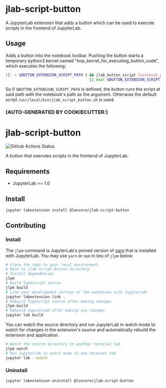 # jlab-script-button

A JupyterLab extension that adds a button which can be used to execute scripts in the frontend of JupyterLab.

## Usage

Adds a button into the notebook toolbar. Pushing the button starts a temporary python3 kernel named "tmp\_kernel\_for\_executing\_button\_code", which executes the following:

```bash
![ -z $BUTTON_EXTENSION_SCRIPT_PATH ] && jlab_button_script [notebook_path] \ 
                                      || eval $BUTTON_EXTENSION_SCRIPT_PATH [notebook_path]
```
So if ```$BUTTON_EXTENSION_SCRIPT_PATH``` is defined, the button runs the script at said path with the notebook's path as the argument. Otherwise the default script ```/usr/local/bin/jlab_script_button.sh``` is used.


### (AUTO-GENERATED BY COOKIECUTTER:)

# jlab-script-button

![Github Actions Status](https://github.com/my_name/myextension/workflows/Build/badge.svg)

A button that executes scripts in the frontend of JupyterLab.


## Requirements

* JupyterLab >= 1.0

## Install

```bash
jupyter labextension install @loncero/jlab-script-button
```

## Contributing

### Install

The `jlpm` command is JupyterLab's pinned version of
[yarn](https://yarnpkg.com/) that is installed with JupyterLab. You may use
`yarn` or `npm` in lieu of `jlpm` below.

```bash
# Clone the repo to your local environment
# Move to jlab-script-button directory
# Install dependencies
jlpm
# Build Typescript source
jlpm build
# Link your development version of the extension with JupyterLab
jupyter labextension link .
# Rebuild Typescript source after making changes
jlpm build
# Rebuild JupyterLab after making any changes
jupyter lab build
```

You can watch the source directory and run JupyterLab in watch mode to watch for changes in the extension's source and automatically rebuild the extension and application.

```bash
# Watch the source directory in another terminal tab
jlpm watch
# Run jupyterlab in watch mode in one terminal tab
jupyter lab --watch
```

### Uninstall

```bash
jupyter labextension uninstall @loncero/jlab-script-button
```

